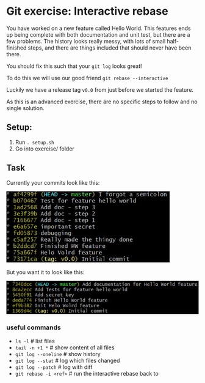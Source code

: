 # Git exercise: Interactive rebase

You have worked on a new feature called Hello World.
This features ends up being complete with both documentation and unit test, but there are a few problems.
The history looks really messy, with lots of small half-finished steps, and there are things included that should never have been there.

You should fix this such that your `git log` looks great!

To do this we will use our good friend `git rebase --interactive`

Luckily we have a release tag `v0.0` from just before we started the feature.

As this is an advanced exercise, there are no specific steps to follow and no single solution.

## Setup:

1. Run `. setup.sh`
2. Go into exercise/ folder

## Task

Currently your commits look like this:

![Starting Tree](images/starting.jpg)

But you want it to look like this:

![Ending Tree](images/ending.jpg)

### useful commands

- `ls -l`                 # list files
- `tail -n +1 *`          # show content of all files
- `git log --oneline`     # show history
- `git log --stat`        # log which files changed
- `git log --patch`       # log with diff
- `git rebase -i <ref>`   # run the interactive rebase back to <ref>
